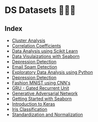 <h1 align="left">DS Datasets 👨🏻‍💻</h1>

## Index

- [Cluster Analysis](https://github.com/girlscript/winter-of-contributing/tree/Datascience_With_Python/Datascience_With_Python/DS%20Datasets/Cluster%20Analysis)
- [Correlation Coefficients](https://github.com/girlscript/winter-of-contributing/tree/Datascience_With_Python/Datascience_With_Python/DS%20Datasets/Correlation%20Coefficients)
- [Data Analysis using Scikit Learn](https://github.com/girlscript/winter-of-contributing/tree/Datascience_With_Python/Datascience_With_Python/DS%20Datasets/Data%20Analysis%20using%20Scikit%20Learn)
- [Data Visulaizations with Seaborn](https://github.com/girlscript/winter-of-contributing/tree/Datascience_With_Python/Datascience_With_Python/DS%20Datasets/Data%20Visualizations%20with%20Seaborn)
- [Depression Detection](https://github.com/girlscript/winter-of-contributing/tree/Datascience_With_Python/Datascience_With_Python/DS%20Datasets/Depression%20Detection)
- [Email Spam Detection](https://github.com/girlscript/winter-of-contributing/tree/Datascience_With_Python/Datascience_With_Python/DS%20Datasets/Email%20Spam%20Detection%20Model)
- [Exploratory Data Analysis using Python](https://github.com/girlscript/winter-of-contributing/tree/Datascience_With_Python/Datascience_With_Python/DS%20Datasets/Exploratory%20Data%20Analysis%20using%20Python)
- [Depression Detection](https://github.com/girlscript/winter-of-contributing/tree/Datascience_With_Python/Datascience_With_Python/DS%20Datasets/Depression%20Detection)
- [Fashion MNIST using CNN's](https://github.com/girlscript/winter-of-contributing/tree/Datascience_With_Python/Datascience_With_Python/DS%20Datasets/Fashion%20MNIST%20using%20CNNs)
- [GRU - Gated Recurrent Unit](https://github.com/girlscript/winter-of-contributing/tree/Datascience_With_Python/Datascience_With_Python/DS%20Datasets/GRU%20(Gated%20Recurrent%20Unit))
- [Generative Adversarial Network](https://github.com/girlscript/winter-of-contributing/tree/Datascience_With_Python/Datascience_With_Python/DS%20Datasets/Generative%20Adversarial%20Network)
- [Getting Started with Seaborn](https://github.com/girlscript/winter-of-contributing/tree/Datascience_With_Python/Datascience_With_Python/DS%20Datasets/Getting%20Started%20With%20Seaborn)
- [Introduction to Keras](https://github.com/girlscript/winter-of-contributing/tree/Datascience_With_Python/Datascience_With_Python/DS%20Datasets/Introduction%20to%20Keras)
- [Iris Classification](https://github.com/girlscript/winter-of-contributing/tree/Datascience_With_Python/Datascience_With_Python/DS%20Datasets/Machine%20Learning/IRIS%20Dataset%20Classification%20using%20Different%20Approaches)
- [Standardization and Normalization](https://github.com/girlscript/winter-of-contributing/tree/Datascience_With_Python/Datascience_With_Python/DS%20Datasets/Standardization%20and%20Normalization)


